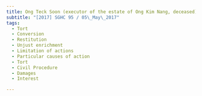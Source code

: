 ```yaml
---
title: Ong Teck Soon (executor of the estate of Ong Kim Nang, deceased) v Ong Teck Seng and 
subtitle: "[2017] SGHC 95 / 05\_May\_2017"
tags:
  - Tort
  - Conversion
  - Restitution
  - Unjust enrichment
  - Limitation of actions
  - Particular causes of action
  - Tort
  - Civil Procedure
  - Damages
  - Interest

---
```


